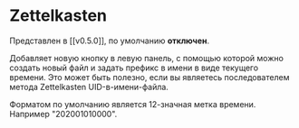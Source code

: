 # Zettelkasten

Представлен в [[v0.5.0]], по умолчанию **отключен**.

Добавляет новую кнопку в левую панель, с помощью которой можно создать новый файл и задать префикс в имени в виде текущего времени. Это может быть полезно, если вы являетесь последователем метода Zettelkasten UID-в-имени-файла.

Форматом по умолчанию является 12-значная метка времени. Например  "202001010000".
